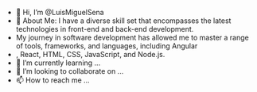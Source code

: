 - 👋 Hi, I’m @LuisMiguelSena
- 🚀 About Me: I have a diverse skill set that encompasses the latest technologies in front-end and back-end development.
-  My journey in software development has allowed me to master a range of tools, frameworks, and languages, including Angular
-  , React, HTML, CSS, JavaScript, and Node.js.
- 🌱 I’m currently learning ...
- 💞️ I’m looking to collaborate on ...
- 📫 How to reach me ...

<!---
LuisMiguelSena/LuisMiguelSena is a ✨ special ✨ repository because its `README.md` (this file) appears on your GitHub profile.
You can click the Preview link to take a look at your changes.
--->
